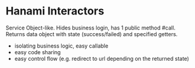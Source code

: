 # Hanami Interactors

Service Object-like.
Hides business login, has 1 public method #call.
Returns data object with state (success/failed) and specified getters.

- isolating business logic, easy callable
- easy code sharing
- easy control flow (e.g. redirect to url depending on the returned state)
